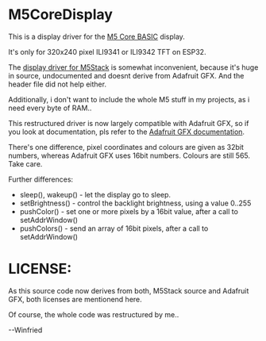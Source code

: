 # M5CoreDisplay
This is a display driver for the [M5 Core BASIC](https://docs.makerfactory.io/m5stack/core/black/) display.

It's only for 320x240 pixel ILI9341 or ILI9342 TFT on ESP32.



The [display driver for M5Stack](https://github.com/m5stack/M5Stack/tree/master/src) is somewhat inconvenient, because it's huge in
source, undocumented and doesnt derive from Adafruit GFX. And the header file did not help either.

Additionally, i don't want to include the whole M5 stuff in my projects, as i need every byte of RAM..


This restructured driver is now largely compatible with Adafruit GFX,
so if you look at documentation, pls refer to the [Adafruit GFX documentation](https://learn.adafruit.com/adafruit-gfx-graphics-library).

There's one difference, pixel coordinates and colours are given as 32bit numbers,
whereas Adafruit GFX uses 16bit numbers. Colours are still 565. Take care.

Further differences:
* sleep(), wakeup() - let the display go to sleep.
* setBrightness() - control the backlight brightness, using a value 0..255
* pushColor() - set one or more pixels by a 16bit value, after a call to setAddrWindow()
* pushColors() - send an array of 16bit pixels, after a call to setAddrWindow()



# LICENSE:
As this source code now derives from both, M5Stack source and Adafruit GFX,
both licenses are mentionend here.

Of course, the whole code was restructured by me..


--Winfried
